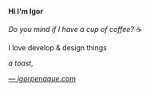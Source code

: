 #### Hi I'm Igor
_Do you mind if I have a cup of coffee?_ ☕

I love develop & design things

_a toast,_

_[— igorpenaque.com](igorpenaque.com)_
